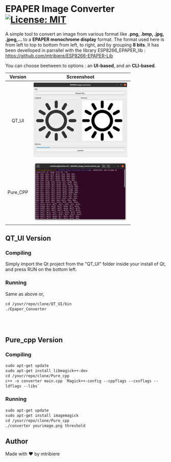 # EPAPER Image Converter [![License: MIT](https://img.shields.io/badge/License-MIT-yellow.svg)](https://opensource.org/licenses/MIT)
A simple tool to convert an image from various format like <b> .png, .bmp, .jpg, .jpeg,... </b> to a <b>EPAPER monochrome display</b> format.
The format used here is from left to top to bottom from left, to right, and by grouping <b>8 bits</b>. It has been develloped in parrallel with the library ESP8266_EPAPER_lib : https://github.com/mtribiere/ESP8266-EPAPER-Lib

You can choose beetween to options : an <b>UI-based</b>, and an <b>CLI-based</b>.

| Version | Screenshoot |
| :--: | :--: |
| QT_UI | <img src="Pics/QT_UI_Screenshot.png" width="300"> |
| Pure_CPP | <img src="Pics/Pure_Cpp_Screenshot.png" width="300"> |

## QT_UI Version
  ### Compiling
  Simply import the Qt project from the "QT_UI" folder inside your install of Qt, and press RUN on the bottom left.

  ### Running
  Same as above or, 
  ```shell
  cd /your/repo/clone/QT_UI/bin
  ./Epaper_Converter
  ```
  
  <br>
  <br>
  
## Pure_cpp Version
  ### Compiling 
  ```shell
  sudo apt-get update
  sudo apt-get install libmagick++-dev
  cd /your/repo/clone/Pure_cpp
  c++ -o converter main.cpp `Magick++-config --cppflags --cxxflags --ldflags --libs`
  ```
  ### Running
  ```shell
  sudo apt-get update
  sudo apt-get install imagemagick
  cd /your/repo/clone/Pure_cpp
  ./converter yourimage.png threshold
  ```

## Author
Made with ❤️ by mtribiere
